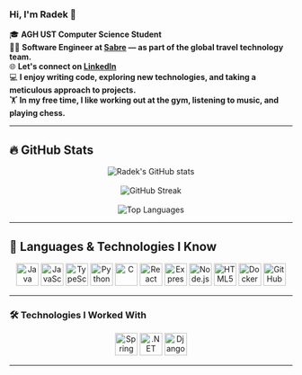 ### Hi, I'm Radek 👋

🎓 **AGH UST Computer Science Student**  
👨‍💻 **Software Engineer at [Sabre](https://www.sabre.com) — as part of the global travel technology team.**  
🌐 **Let's connect on [LinkedIn](https://www.linkedin.com/in/radosław-szepielak)**  
💻 **I enjoy writing code, exploring new technologies, and taking a meticulous approach to projects.**  
🏋️ **In my free time, I like working out at the gym, listening to music, and playing chess.**

---

## 🔥 GitHub Stats

<p align="center">
  <img src="https://github-readme-stats-pr713.vercel.app/api?username=PR713&show_icons=true&theme=dark&count_private=true" alt="Radek's GitHub stats" />
  <br></br>
  <img src="https://github-readme-streak-stats.herokuapp.com/?user=PR713&theme=dark" alt="GitHub Streak" />
  <br></br>
  <img src="https://github-readme-stats-pr713.vercel.app/api/top-langs/?username=PR713&layout=compact&theme=dark&include_forks=true&langs_count=8&exclude_repo=basics-of-ai,github-readme-stats-pr713,deployed-django" alt="Top Languages" />
</p>

---

## 🧠 Languages & Technologies I Know

<div align="center">
  <img src="https://cdn.jsdelivr.net/gh/devicons/devicon/icons/java/java-original.svg" height="40" alt="Java"/>
  <img src="https://cdn.jsdelivr.net/gh/devicons/devicon/icons/javascript/javascript-original.svg" height="40" alt="JavaScript"/>
  <img src="https://cdn.jsdelivr.net/gh/devicons/devicon/icons/typescript/typescript-original.svg" height="40" alt="TypeScript"/>
  <img src="https://cdn.jsdelivr.net/gh/devicons/devicon/icons/python/python-original.svg" height="40" alt="Python"/>
  <img src="https://cdn.jsdelivr.net/gh/devicons/devicon/icons/c/c-original.svg" height="40" alt="C"/>
  <img src="https://cdn.jsdelivr.net/gh/devicons/devicon/icons/react/react-original.svg" height="40" alt="React"/>
  <img src="https://cdn.jsdelivr.net/gh/devicons/devicon/icons/express/express-original.svg" height="40" alt="Express.js"/>
  <img src="https://cdn.jsdelivr.net/gh/devicons/devicon/icons/nodejs/nodejs-original.svg" height="40" alt="Node.js"/>
  <img src="https://cdn.jsdelivr.net/gh/devicons/devicon/icons/html5/html5-original.svg" height="40" alt="HTML5"/>
  <img src="https://cdn.jsdelivr.net/gh/devicons/devicon/icons/docker/docker-original.svg" height="40" alt="Docker"/>
  <img src="https://cdn.jsdelivr.net/gh/devicons/devicon/icons/github/github-original.svg" height="40" alt="GitHub"/>
</div>

---

### 🛠️ Technologies I Worked With

<div align="center">
  <img src="https://cdn.jsdelivr.net/gh/devicons/devicon/icons/spring/spring-original.svg" height="40" alt="Spring Boot"/> 
  <img src="https://cdn.jsdelivr.net/gh/devicons/devicon/icons/dot-net/dot-net-original.svg" height="40" alt=".NET"/>
  <img src="https://cdn.jsdelivr.net/gh/devicons/devicon/icons/django/django-plain.svg" height="40" alt="Django"/>
</div>

---

